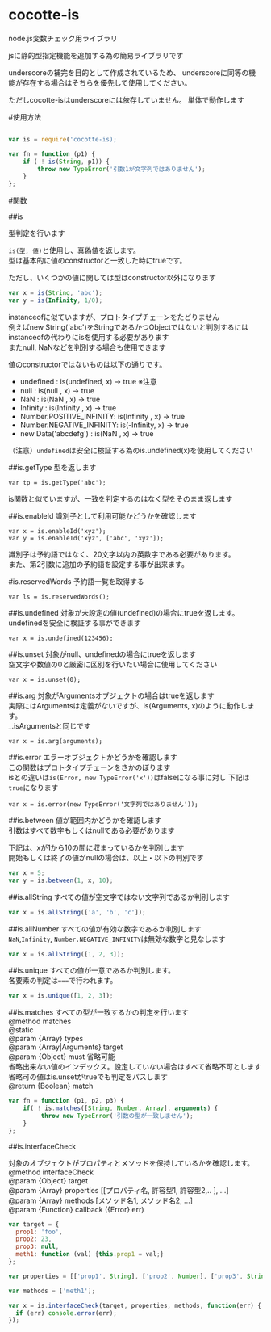 cocotte-is
======

node.js変数チェック用ライブラリ

jsに静的型指定機能を追加する為の簡易ライブラリです

underscoreの補完を目的として作成されているため、
underscoreに同等の機能が存在する場合はそちらを優先して使用してください。

ただしcocotte-isはunderscoreには依存していません。
単体で動作します

#使用方法

```javascirpt:example.js

var is = require('cocotte-is);

var fn = function (p1) {
    if ( ! is(String, p1)) {
        throw new TypeError('引数1が文字列ではありません');
    }
};

```

#関数

##is

型判定を行います  

`is(型, 値)`と使用し、真偽値を返します。  
型は基本的に値のconstructorと一致した時にtrueです。

ただし、いくつかの値に関しては型はconstructor以外になります

```javascript
var x = is(String, 'abc');
var y = is(Infinity, 1/0);
```

instanceofに似ていますが、プロトタイプチェーンをたどりません  
例えばnew String('abc')をStringであるかつObjectではないと判別するには  
instanceofの代わりにisを使用する必要があります  
またnull, NaNなどを判別する場合も使用できます  

値のconstructorではないものは以下の通りです。

 + undefined               : is(undefined, x) -> true ※注意
 + null                    : is(null     , x) -> true
 + NaN                     : is(NaN      , x) -> true
 + Infinity                : is(Infinity , x) -> true
 + Number.POSITIVE_INFINITY: is(Infinity , x) -> true
 + Number.NEGATIVE_INFINITY: is(-Infinity, x) -> true
 + new Data('abcdefg')     : is(NaN      , x) -> true

（注意）`undefined`は安全に検証する為のis.undefined(x)を使用してください

##is.getType
型を返します

```javascirpt
var tp = is.getType('abc');
```

is関数と似ていますが、一致を判定するのはなく型をそのまま返します


##is.enableId 
識別子として利用可能かどうかを確認します

```javascirpt
var x = is.enableId('xyz');
var y = is.enableId('xyz', ['abc', 'xyz']);
```

識別子は予約語ではなく、20文字以内の英数字である必要があります。  
また、第2引数に追加の予約語を設定する事が出来ます。

#is.reservedWords
予約語一覧を取得する

```javascirpt
var ls = is.reservedWords();
```

##is.undefined
対象が未設定の値(undefined)の場合にtrueを返します。  
undefinedを安全に検証する事ができます

```javascirpt
var x = is.undefined(123456);
```

##is.unset
対象がnull、undefinedの場合にtrueを返します  
空文字や数値の0と厳密に区別を行いたい場合に使用してください  

```javascirpt
var x = is.unset(0);
```

##is.arg
対象がArgumentsオブジェクトの場合はtrueを返します  
実際にはArgumentsは定義がないですが、is(Arguments, x)のように動作します。  
_.isArgumentsと同じです  

```javascirpt
var x = is.arg(arguments);
```

##is.error
エラーオブジェクトかどうかを確認します  
この関数はプロトタイプチェーンをさかのぼります  
isとの違いは`is(Error, new TypeError('x'))`はfalseになる事に対し
下記は`true`になります

```javascirpt
var x = is.error(new TypeError('文字列ではありません'));
```

##is.between
値が範囲内かどうかを確認します  
引数はすべて数字もしくはnullである必要があります

下記は、xが1から10の間に収まっているかを判別します  
開始もしくは終了の値がnullの場合は、以上・以下の判別です

```javascript
var x = 5;
var y = is.between(1, x, 10);
```

##is.allString
すべての値が空文字ではない文字列であるか判別します

```javascript
var x = is.allString(['a', 'b', 'c']);
```

##is.allNumber
すべての値が有効な数字であるか判別します  
`NaN`,`Infinity`, `Number.NEGATIVE_INFINITY`は無効な数字と見なします

```javascript
var x = is.allString([1, 2, 3]);
```

##is.unique
すべての値が一意であるか判別します。  
各要素の判定は`===`で行われます。

```javascript
var x = is.unique([1, 2, 3]);
```

##is.matches
すべての型が一致するかの判定を行います  
  @method matches  
  @static  
  @param  {Array}   types  
  @param  {Array|Arguments}   target  
  @param  {Object}  must  省略可能  
    省略出来ない値のインデックス。設定していない場合はすべて省略不可とします  
    省略可の値はis.unsetがtrueでも判定をパスします  
  @return {Boolean} match  

```javascript
var fn = function (p1, p2, p3) {
    if( ! is.matches([String, Number, Array], arguments) {
         throw new TypeError('引数の型が一致しません');
    }
};
```

##is.interfaceCheck

対象のオブジェクトがプロパティとメソッドを保持しているかを確認します。  
  @method interfaceCheck  
  @param  {Object}  target  
  @param  {Array}   properties [[プロパティ名, 許容型1, 許容型2,.. ], ...]  
  @param  {Array}   methods [メソッド名1, メソッド名2, ...]  
  @param  {Function} callback ({Error} err)  

```javascript
var target = {
  prop1: 'foo',
  prop2: 23,
  prop3: null,
  meth1: function (val) {this.prop1 = val;}
};

var properties = [['prop1', String], ['prop2', Number], ['prop3', String, null]];

var methods = ['meth1'];

var x = is.interfaceCheck(target, properties, methods, function(err) {
  if (err) console.error(err);
});
```




